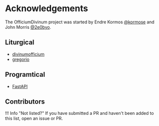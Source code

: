 # Acknowledgements

The OfficiumDivinum project was started by Endre Kormos
[@kormose](https://github.com/kormose) and John Morris [@2e0byo](https://github.com/2e0byo).

## Liturgical

* [divinumofficium](https://www.divinumofficium.com/)
* [gregorio](https://gregorio-project.github.io/)

## Programtical

* [FastAPI](https://fastapi.tiangolo.com/)

## Contributors
!!! Info "Not listed?" 
    If you have submitted a PR and haven't been added to this list, open
    an issue or PR.
